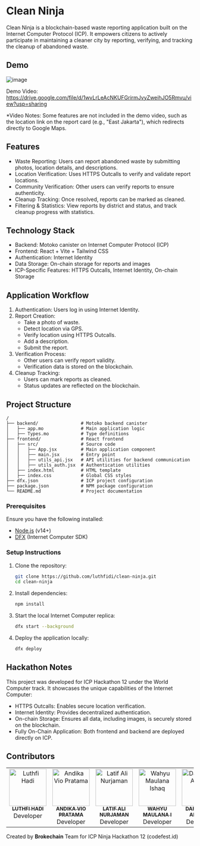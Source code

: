 # Clean Ninja

Clean Ninja is a blockchain-based waste reporting application built on the Internet Computer Protocol (ICP). It empowers citizens to actively participate in maintaining a cleaner city by reporting, verifying, and tracking the cleanup of abandoned waste.

## Demo

![image](https://github.com/user-attachments/assets/4cbaac36-077a-4454-8455-cf20a0596cce)

Demo Video: https://drive.google.com/file/d/1wvLrLeAcNKUFGrirmJvyZweihJO5Rmvu/view?usp=sharing 

*Video Notes: Some features are not included in the demo video, such as the location link on the report card (e.g., "East Jakarta"), which redirects directly to Google Maps.

## Features

- Waste Reporting: Users can report abandoned waste by submitting photos, location details, and descriptions.
- Location Verification: Uses HTTPS Outcalls to verify and validate report locations.
- Community Verification: Other users can verify reports to ensure authenticity.
- Cleanup Tracking: Once resolved, reports can be marked as cleaned.
- Filtering & Statistics: View reports by district and status, and track cleanup progress with statistics.

## Technology Stack

- Backend: Motoko canister on Internet Computer Protocol (ICP)
- Frontend: React + Vite + Tailwind CSS
- Authentication: Internet Identity
- Data Storage: On-chain storage for reports and images
- ICP-Specific Features: HTTPS Outcalls, Internet Identity, On-chain Storage

## Application Workflow

1. Authentication: Users log in using Internet Identity.
2. Report Creation:
   - Take a photo of waste.
   - Detect location via GPS.
   - Verify location using HTTPS Outcalls.
   - Add a description.
   - Submit the report.
3. Verification Process:
   - Other users can verify report validity.
   - Verification data is stored on the blockchain.
4. Cleanup Tracking:
   - Users can mark reports as cleaned.
   - Status updates are reflected on the blockchain.

## Project Structure

```
/
├── backend/                # Motoko backend canister
│   ├── app.mo              # Main application logic
│   ├── Types.mo            # Type definitions
├── frontend/               # React frontend
│   ├── src/                # Source code
│   │   ├── App.jsx         # Main application component
│   │   ├── main.jsx        # Entry point
│   │   ├── utils_api.jsx   # API utilities for backend communication
│   │   ├── utils_auth.jsx  # Authentication utilities
│   ├── index.html          # HTML template
│   ├── index.css           # Global CSS styles
├── dfx.json                # ICP project configuration
├── package.json            # NPM package configuration
└── README.md               # Project documentation
```

### Prerequisites

Ensure you have the following installed:
- [Node.js](https://nodejs.org/) (v14+)
- [DFX](https://internetcomputer.org/docs/building-apps/getting-started/install) (Internet Computer SDK)

### Setup Instructions

1. Clone the repository:
   ```sh
   git clone https://github.com/luthfidi/clean-ninja.git
   cd clean-ninja
   ```
2. Install dependencies:
   ```sh
   npm install
   ```
3. Start the local Internet Computer replica:
   ```sh
   dfx start --background
   ```
4. Deploy the application locally:
   ```sh
   dfx deploy
   ```

## Hackathon Notes

This project was developed for ICP Hackathon 12 under the World Computer track. It showcases the unique capabilities of the Internet Computer:

- HTTPS Outcalls: Enables secure location verification.
- Internet Identity: Provides decentralized authentication.
- On-chain Storage: Ensures all data, including images, is securely stored on the blockchain.
- Fully On-Chain Application: Both frontend and backend are deployed directly on ICP.

## Contributors

<table>
  <tbody>
    <tr>
      <td align="center" valign="top" width="14.28%">
        <a href="https://github.com/luthfidi">
           <img src="https://avatars.githubusercontent.com/u/114864625?v=4?s=100" width="100px" alt="Luthfi Hadi" />
          <br />
          <sub><b>LUTHFI HADI</b></sub>
        </a>
        <br />Developer
      </td>
      <td align="center" valign="top" width="14.28%">
        <a href="https://github.com/Phiy-O">
          <img src="https://avatars.githubusercontent.com/u/179428948?v=4?s=100" width="100px" alt="Andika Vio Pratama" />
          <br />
          <sub><b>ANDIKA VIO PRATAMA</b></sub>
        </a>
        <br />Developer
      </td>
      <td align="center" valign="top" width="14.28%">
        <a href="https://github.com/12ATIF">
          <img src="https://avatars.githubusercontent.com/u/104004537?v=4?s=100" width="100px" alt="Latif Ali Nurjaman" />
          <br />
          <sub><b>LATIF ALI NURJAMAN</b></sub>
        </a>
        <br />Developer
      </td>
      <td align="center" valign="top" width="14.28%">
        <a href="https://github.com/wmaulanaaishq">
          <img src="https://ui-avatars.com/api/?size=100&name=WAHYU+MAULANA+I" width="100px" alt="Wahyu Maulana Ishaq" />
          <br />
          <sub><b>WAHYU MAULANA I</b></sub>
        </a>
        <br />Developer
      </td>
      <td align="center" valign="top" width="14.28%">
        <a href="https://github.com/ardtys">
          <img src="https://avatars.githubusercontent.com/u/114295960?v=4?s=100" width="100px" alt="Daffa Rifki Arditya" />
          <br />
          <sub><b>DAFFA RIFKI ARDITYA</b></sub>
        </a>
        <br />Developer
      </td>
    </tr>
  </tbody>
</table>


Created by **Brokechain** Team for ICP Ninja Hackathon 12 (codefest.id)

